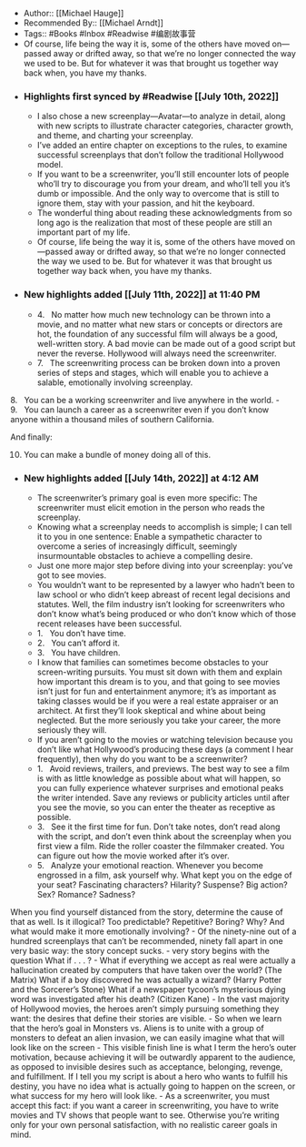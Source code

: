 - Author:: [[Michael Hauge]]
- Recommended By:: [[Michael Arndt]]
- Tags:: #Books #Inbox #Readwise #编剧故事营
- Of course, life being the way it is, some of the others have moved on—passed away or drifted away, so that we’re no longer connected the way we used to be. But for whatever it was that brought us together way back when, you have my thanks.
- ### Highlights first synced by #Readwise [[July 10th, 2022]]
    - I also chose a new screenplay—Avatar—to analyze in detail, along with new scripts to illustrate character categories, character growth, and theme, and charting your screenplay.
    - I’ve added an entire chapter on exceptions to the rules, to examine successful screenplays that don’t follow the traditional Hollywood model.
    - If you want to be a screenwriter, you’ll still encounter lots of people who’ll try to discourage you from your dream, and who’ll tell you it’s dumb or impossible. And the only way to overcome that is still to ignore them, stay with your passion, and hit the keyboard.
    - The wonderful thing about reading these acknowledgments from so long ago is the realization that most of these people are still an important part of my life.
    - Of course, life being the way it is, some of the others have moved on—passed away or drifted away, so that we’re no longer connected the way we used to be. But for whatever it was that brought us together way back when, you have my thanks.
- ### New highlights added [[July 11th, 2022]] at 11:40 PM
    - 4.   No matter how much new technology can be thrown into a movie, and no matter what new stars or concepts or directors are hot, the foundation of any successful film will always be a good, well-written story. A bad movie can be made out of a good script but never the reverse. Hollywood will always need the screenwriter.
    - 7.   The screenwriting process can be broken down into a proven series of steps and stages, which will enable you to achieve a salable, emotionally involving screenplay.


8.   You can be a working screenwriter and live anywhere in the world.
    - 9.   You can launch a career as a screenwriter even if you don’t know anyone within a thousand miles of southern California.


And finally:


10. You can make a bundle of money doing all of this.
- ### New highlights added [[July 14th, 2022]] at 4:12 AM
    - The screenwriter’s primary goal is even more specific: The screenwriter must elicit emotion in the person who reads the screenplay.
    - Knowing what a screenplay needs to accomplish is simple; I can tell it to you in one sentence: Enable a sympathetic character to overcome a series of increasingly difficult, seemingly insurmountable obstacles to achieve a compelling desire.
    - Just one more major step before diving into your screenplay: you’ve got to see movies.
    - You wouldn’t want to be represented by a lawyer who hadn’t been to law school or who didn’t keep abreast of recent legal decisions and statutes. Well, the film industry isn’t looking for screenwriters who don’t know what’s being produced or who don’t know which of those recent releases have been successful.
    - 1.   You don’t have time.
    - 2.   You can’t afford it.
    - 3.   You have children.
    - I know that families can sometimes become obstacles to your screen-writing pursuits. You must sit down with them and explain how important this dream is to you, and that going to see movies isn’t just for fun and entertainment anymore; it’s as important as taking classes would be if you were a real estate appraiser or an architect. At first they’ll look skeptical and whine about being neglected. But the more seriously you take your career, the more seriously they will.
    - If you aren’t going to the movies or watching television because you don’t like what Hollywood’s producing these days (a comment I hear frequently), then why do you want to be a screenwriter?
    - 1.   Avoid reviews, trailers, and previews. The best way to see a film is with as little knowledge as possible about what will happen, so you can fully experience whatever surprises and emotional peaks the writer intended. Save any reviews or publicity articles until after you see the movie, so you can enter the theater as receptive as possible.
    - 3.   See it the first time for fun. Don’t take notes, don’t read along with the script, and don’t even think about the screenplay when you first view a film. Ride the roller coaster the filmmaker created. You can figure out how the movie worked after it’s over.
    - 5.   Analyze your emotional reaction. Whenever you become engrossed in a film, ask yourself why. What kept you on the edge of your seat? Fascinating characters? Hilarity? Suspense? Big action? Sex? Romance? Sadness?

When you find yourself distanced from the story, determine the cause of that as well. Is it illogical? Too predictable? Repetitive? Boring? Why? And what would make it more emotionally involving?
    - Of the ninety-nine out of a hundred screenplays that can’t be recommended, ninety fall apart in one very basic way: the story concept sucks.
    - very story begins with the question What if . . . ?
    - What if everything we accept as real were actually a hallucination created by computers that have taken over the world? (The Matrix)
What if a boy discovered he was actually a wizard? (Harry Potter and the Sorcerer’s Stone)
What if a newspaper tycoon’s mysterious dying word was investigated after his death? (Citizen Kane)
    - In the vast majority of Hollywood movies, the heroes aren’t simply pursuing something they want: the desires that define their stories are visible.
    - So when we learn that the hero’s goal in Monsters vs. Aliens is to unite with a group of monsters to defeat an alien invasion, we can easily imagine what that will look like on the screen
    - This visible finish line is what I term the hero’s outer motivation, because achieving it will be outwardly apparent to the audience, as opposed to invisible desires such as acceptance, belonging, revenge, and fulfillment. If I tell you my script is about a hero who wants to fulfill his destiny, you have no idea what is actually going to happen on the screen, or what success for my hero will look like.
    - As a screenwriter, you must accept this fact: if you want a career in screenwriting, you have to write movies and TV shows that people want to see. Otherwise you’re writing only for your own personal satisfaction, with no realistic career goals in mind.
